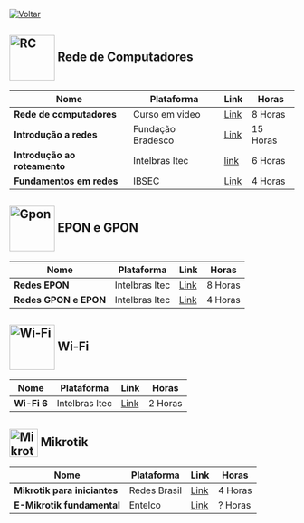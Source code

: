 [![Voltar](https://img.shields.io/badge/Voltar-black?style=for-the-badge&logo=home)](https://github.com/Taylon-00/Cursos-Gratuitos/blob/main/README.md)


<h2>
  <img src="https://cdn.icon-icons.com/icons2/82/PNG/128/devices_network_wireless_15706.png" alt="RC" width="80px" style="vertical-align: middle;"> Rede de Computadores
</h2>

| **Nome** | **Plataforma** | **Link** | **Horas** |
| --- | --- | --- | --- | 
| **Rede de computadores** | Curso em video | [Link](https://www.cursoemvideo.com/curso/redes-de-computadores/) | 8 Horas |
| **Introdução a redes** | Fundação Bradesco | [Link](https://www.ev.org.br/cursos/introducao-a-redes-de-computadores) | 15 Horas |
| **Introdução ao roteamento** | Intelbras Itec | [link](https://cursos.intelbras.com.br/portal/layout/927/intelbras/pg_interna_sistema.asp?aW5jbHVkZT1jYXRhbG9nby9jdXJzb3Nfdmlldy5hc3AmQ3Vyc29JRD02MTY3Jmt0X2RpZGF4aXM9dG9w) | 6 Horas|
| **Fundamentos em redes** | IBSEC | [Link](https://certs.ibsec.com.br/certificacao/certificacao-ibsec-fundamentos-em-redes-100-gratuita/) | 4 Horas |

<h2>
  <img src="https://upload.wikimedia.org/wikipedia/commons/2/2b/Logomarca_Intelbras_verde.png" alt="Gpon" width="80px" style="vertical-align: middle;"> EPON e GPON
</h2>

| **Nome** | **Plataforma** | **Link** | **Horas** |
| --- | --- | --- | --- | 
| **Redes EPON** | Intelbras Itec| [Link](https://cursos.intelbras.com.br/portal/layout/927/intelbras/pg_interna_sistema.asp?aW5jbHVkZT1jYXRhbG9nby90cmlsaGFzX3ZpZXcuYXNwJlRyaWxoYUlEPTExNjcma3RfZGlkYXhpcz10b3A=) | 8 Horas |
| **Redes GPON e EPON** | Intelbras Itec | [Link](https://cursos.intelbras.com.br/portal/layout/927/intelbras/pg_interna_sistema.asp?aW5jbHVkZT1jYXRhbG9nby9jdXJzb3Nfdmlldy5hc3AmQ3Vyc29JRD00NzIzJmt0X2RpZGF4aXM9dG9w) | 4 Horas |


<h2>
  <img src="https://cdn.icon-icons.com/icons2/452/PNG/256/Wi-Fi_43577.png" alt="Wi-Fi" width="80px" style="vertical-align: middle;"> Wi-Fi
</h2>

| **Nome** | **Plataforma** | **Link** | **Horas** |
| --- | --- | --- | --- | 
| **Wi-Fi 6** | Intelbras Itec| [Link](https://cursos.intelbras.com.br/portal/layout/927/intelbras/pg_interna_sistema.asp?aW5jbHVkZT1jYXRhbG9nby9jdXJzb3Nfdmlldy5hc3AmQ3Vyc29JRD02MDQ3Jmt0X2RpZGF4aXM9dG9w) | 2 Horas |

<h2>
  <img src="https://merch.mikrotik.com/cdn/shop/files/512.png?v=1657867177" alt="Mikrotik" width="50px" style="vertical-align: middle;"> Mikrotik
</h2>

| **Nome** | **Plataforma** | **Link** | **Horas** |
| --- | --- | --- | --- | 
| **Mikrotik para iniciantes** | Redes Brasil| [Link](https://www.redesbrasil.com/course/curso-mikrotik-iniciante/) | 4 Horas |
| **E-Mikrotik fundamental** | Entelco| [Link](https://www.entelco.com.br/curso-mikrotik-gratis) | ? Horas |
